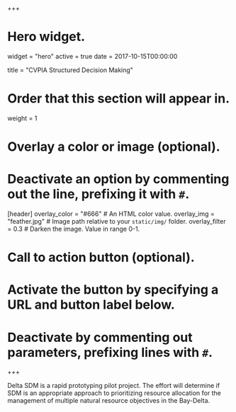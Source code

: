 +++
# Hero widget.
widget = "hero"
active = true
date = 2017-10-15T00:00:00

title = "CVPIA Structured Decision Making"

# Order that this section will appear in.
weight = 1

# Overlay a color or image (optional).
#   Deactivate an option by commenting out the line, prefixing it with `#`.
[header]
  overlay_color = "#666"  # An HTML color value.
  overlay_img = "feather.jpg"  # Image path relative to your `static/img/` folder.
  overlay_filter = 0.3  # Darken the image. Value in range 0-1.

# Call to action button (optional).
#   Activate the button by specifying a URL and button label below.
#   Deactivate by commenting out parameters, prefixing lines with `#`.

+++

Delta SDM is a rapid prototyping pilot project. The effort will determine if SDM is an appropriate approach to prioritizing resource allocation for the management of multiple natural resource objectives in the Bay-Delta.

